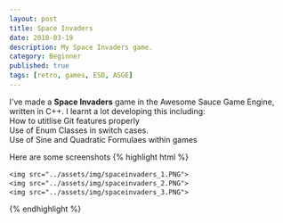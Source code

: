 ```yaml
---
layout: post 
title: Space Invaders
date: 2018-03-19
description: My Space Invaders game. 
category: Beginner
published: true
tags: [retro, games, ESD, ASGE]
---
```


I've made a <b>Space Invaders</b> game in the Awesome Sauce Game Engine, written in C++.
I learnt a lot developing this including:<br />
How to utitlise Git features properly <br />
Use of Enum Classes in switch cases. <br />
Use of Sine and Quadratic Formulaes within games

Here are some screenshots
{% highlight html %}

	<img src="../assets/img/spaceinvaders_1.PNG">
	<img src="../assets/img/spaceinvaders_2.PNG">
	<img src="../assets/img/spaceinvaders_3.PNG">

{% endhighlight %}
